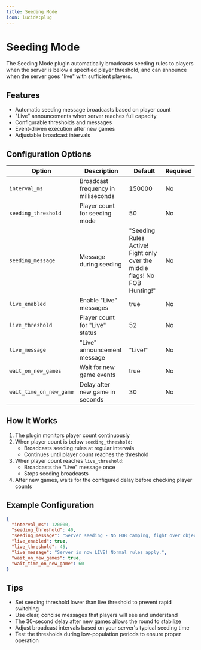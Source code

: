 ```yaml
---
title: Seeding Mode
icon: lucide:plug
---
```


# Seeding Mode

The Seeding Mode plugin automatically broadcasts seeding rules to players when the server is below a specified player threshold, and can announce when the server goes "live" with sufficient players.

## Features

- Automatic seeding message broadcasts based on player count
- "Live" announcements when server reaches full capacity
- Configurable thresholds and messages
- Event-driven execution after new games
- Adjustable broadcast intervals

## Configuration Options

| Option | Description | Default | Required |
|--------|-------------|---------|----------|
| `interval_ms` | Broadcast frequency in milliseconds | 150000 | No |
| `seeding_threshold` | Player count for seeding mode | 50 | No |
| `seeding_message` | Message during seeding | "Seeding Rules Active! Fight only over the middle flags! No FOB Hunting!" | No |
| `live_enabled` | Enable "Live" messages | true | No |
| `live_threshold` | Player count for "Live" status | 52 | No |
| `live_message` | "Live" announcement message | "Live!" | No |
| `wait_on_new_games` | Wait for new game events | true | No |
| `wait_time_on_new_game` | Delay after new game in seconds | 30 | No |

## How It Works

1. The plugin monitors player count continuously
2. When player count is below `seeding_threshold`:
   - Broadcasts seeding rules at regular intervals
   - Continues until player count reaches the threshold
3. When player count reaches `live_threshold`:
   - Broadcasts the "Live" message once
   - Stops seeding broadcasts
4. After new games, waits for the configured delay before checking player counts

## Example Configuration

```json
{
  "interval_ms": 120000,
  "seeding_threshold": 40,
  "seeding_message": "Server seeding - No FOB camping, fight over objectives only!",
  "live_enabled": true,
  "live_threshold": 45,
  "live_message": "Server is now LIVE! Normal rules apply.",
  "wait_on_new_games": true,
  "wait_time_on_new_game": 60
}
```

## Tips

- Set seeding threshold lower than live threshold to prevent rapid switching
- Use clear, concise messages that players will see and understand
- The 30-second delay after new games allows the round to stabilize
- Adjust broadcast intervals based on your server's typical seeding time
- Test the thresholds during low-population periods to ensure proper operation
